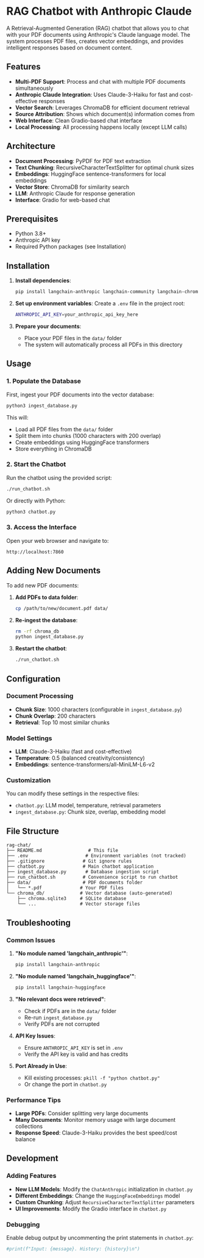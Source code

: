 # RAG Chatbot with Anthropic Claude

A Retrieval-Augmented Generation (RAG) chatbot that allows you to chat with your PDF documents using Anthropic's Claude language model. The system processes PDF files, creates vector embeddings, and provides intelligent responses based on document content.

## Features

- **Multi-PDF Support**: Process and chat with multiple PDF documents simultaneously
- **Anthropic Claude Integration**: Uses Claude-3-Haiku for fast and cost-effective responses
- **Vector Search**: Leverages ChromaDB for efficient document retrieval
- **Source Attribution**: Shows which document(s) information comes from
- **Web Interface**: Clean Gradio-based chat interface
- **Local Processing**: All processing happens locally (except LLM calls)

## Architecture

- **Document Processing**: PyPDF for PDF text extraction
- **Text Chunking**: RecursiveCharacterTextSplitter for optimal chunk sizes
- **Embeddings**: HuggingFace sentence-transformers for local embeddings
- **Vector Store**: ChromaDB for similarity search
- **LLM**: Anthropic Claude for response generation
- **Interface**: Gradio for web-based chat

## Prerequisites

- Python 3.8+
- Anthropic API key
- Required Python packages (see Installation)

## Installation
1. **Install dependencies**:
   ```bash
   pip install langchain-anthropic langchain-community langchain-chroma langchain-huggingface sentence-transformers gradio python-dotenv
   ```

2. **Set up environment variables**:
   Create a `.env` file in the project root:
   ```bash
   ANTHROPIC_API_KEY=your_anthropic_api_key_here
   ```

3. **Prepare your documents**:
   - Place your PDF files in the `data/` folder
   - The system will automatically process all PDFs in this directory

## Usage

### 1. Populate the Database

First, ingest your PDF documents into the vector database:

```bash
python3 ingest_database.py
```

This will:
- Load all PDF files from the `data/` folder
- Split them into chunks (1000 characters with 200 overlap)
- Create embeddings using HuggingFace transformers
- Store everything in ChromaDB

### 2. Start the Chatbot

Run the chatbot using the provided script:

```bash
./run_chatbot.sh
```

Or directly with Python:

```bash
python3 chatbot.py
```

### 3. Access the Interface

Open your web browser and navigate to:
```
http://localhost:7860
```

## Adding New Documents

To add new PDF documents:

1. **Add PDFs to data folder**:
   ```bash
   cp /path/to/new/document.pdf data/
   ```

2. **Re-ingest the database**:
   ```bash
   rm -rf chroma_db
   python ingest_database.py
   ```

3. **Restart the chatbot**:
   ```bash
   ./run_chatbot.sh
   ```

## Configuration

### Document Processing
- **Chunk Size**: 1000 characters (configurable in `ingest_database.py`)
- **Chunk Overlap**: 200 characters
- **Retrieval**: Top 10 most similar chunks

### Model Settings
- **LLM**: Claude-3-Haiku (fast and cost-effective)
- **Temperature**: 0.5 (balanced creativity/consistency)
- **Embeddings**: sentence-transformers/all-MiniLM-L6-v2

### Customization
You can modify these settings in the respective files:
- `chatbot.py`: LLM model, temperature, retrieval parameters
- `ingest_database.py`: Chunk size, overlap, embedding model

## File Structure

```
rag-chat/
├── README.md                 # This file
├── .env                     # Environment variables (not tracked)
├── .gitignore              # Git ignore rules
├── chatbot.py              # Main chatbot application
├── ingest_database.py       # Database ingestion script
├── run_chatbot.sh          # Convenience script to run chatbot
├── data/                   # PDF documents folder
│   └── *.pdf              # Your PDF files
└── chroma_db/             # Vector database (auto-generated)
    ├── chroma.sqlite3     # SQLite database
    └── ...                # Vector storage files
```

## Troubleshooting

### Common Issues

1. **"No module named 'langchain_anthropic'"**:
   ```bash
   pip install langchain-anthropic
   ```

2. **"No module named 'langchain_huggingface'"**:
   ```bash
   pip install langchain-huggingface
   ```

3. **"No relevant docs were retrieved"**:
   - Check if PDFs are in the `data/` folder
   - Re-run `ingest_database.py`
   - Verify PDFs are not corrupted

4. **API Key Issues**:
   - Ensure `ANTHROPIC_API_KEY` is set in `.env`
   - Verify the API key is valid and has credits

5. **Port Already in Use**:
   - Kill existing processes: `pkill -f "python chatbot.py"`
   - Or change the port in `chatbot.py`

### Performance Tips

- **Large PDFs**: Consider splitting very large documents
- **Many Documents**: Monitor memory usage with large document collections
- **Response Speed**: Claude-3-Haiku provides the best speed/cost balance

## Development

### Adding Features

- **New LLM Models**: Modify the `ChatAnthropic` initialization in `chatbot.py`
- **Different Embeddings**: Change the `HuggingFaceEmbeddings` model
- **Custom Chunking**: Adjust `RecursiveCharacterTextSplitter` parameters
- **UI Improvements**: Modify the Gradio interface in `chatbot.py`

### Debugging

Enable debug output by uncommenting the print statements in `chatbot.py`:
```python
#print(f"Input: {message}. History: {history}\n")
```
